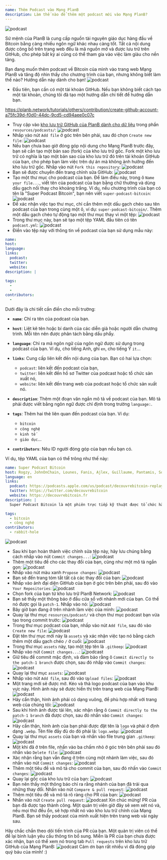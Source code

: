 ```yaml
---
name: Thêm Podcast vào Mạng PlanB
description: Làm thế nào để thêm một podcast mới vào Mạng PlanB?
---
```

![podcast](assets/cover.webp)

Sứ mệnh của PlanB là cung cấp nguồn tài nguyên giáo dục hàng đầu về Bitcoin bằng càng nhiều ngôn ngữ khác nhau càng tốt. Tất cả nội dung được công bố trên trang web đều là mã nguồn mở và được lưu trữ trên GitHub, cho phép bất kỳ ai cũng có thể tham gia vào việc làm giàu cho nền tảng.

Bạn đang muốn thêm podcast về Bitcoin của mình vào trang web Mạng PlanB và tăng độ nhìn thấy cho chương trình của bạn, nhưng không biết làm thế nào? Hướng dẫn này dành cho bạn!
![podcast](assets/01.webp)
- Đầu tiên, bạn cần có một tài khoản GitHub. Nếu bạn không biết cách tạo một tài khoản, chúng tôi đã tạo một hướng dẫn chi tiết để hướng dẫn bạn.

https://planb.network/tutorials/others/contribution/create-github-account-a75fc39d-f0d0-44dc-9cd5-cd94aee0c07c


- Truy cập vào [kho lưu trữ GitHub của PlanB dành cho dữ liệu](https://github.com/PlanB-Network/bitcoin-educational-content/tree/dev/resources/podcasts) trong phần `resources/podcasts/`:
![podcast](assets/02.webp)
- Nhấp vào nút `Add file` ở góc trên bên phải, sau đó chọn `Create new file`:
![podcast](assets/03.webp)
- Nếu bạn chưa bao giờ đóng góp nội dung cho Mạng PlanB trước đây, bạn sẽ cần tạo một bản sao (fork) của kho lưu trữ gốc. Fork một kho lưu trữ có nghĩa là tạo một bản sao của kho lưu trữ đó trên tài khoản GitHub của bạn, cho phép bạn làm việc trên dự án mà không ảnh hưởng đến kho lưu trữ gốc. Nhấp vào nút `Fork this repository`:
![podcast](assets/04.webp)
- Bạn sẽ được chuyển đến trang chỉnh sửa GitHub:
![podcast](assets/05.webp)
- Tạo một thư mục cho podcast của bạn. Để làm điều này, trong ô `Name your file...`, viết tên của podcast của bạn bằng chữ thường và dùng dấu gạch nối thay cho khoảng trắng. Ví dụ, nếu chương trình của bạn có tên là "Super Podcast Bitcoin", bạn nên viết `super-podcast-bitcoin`:
![podcast](assets/06.webp)
- Để xác nhận việc tạo thư mục, chỉ cần thêm một dấu gạch chéo sau tên podcast của bạn trong cùng một ô, ví dụ: `super-podcast-bitcoin/`. Thêm một dấu gạch chéo tự động tạo một thư mục thay vì một tệp:
![podcast](assets/07.webp)
- Trong thư mục này, bạn sẽ tạo một tệp YAML đầu tiên có tên `podcast.yml`:
![podcast](assets/08.webp)
- Điền vào tệp này với thông tin về podcast của bạn sử dụng mẫu này:

```yaml
name: 
host: 
language: 
links:
  podcast: 
  twitter: 
  website: 
description: |
  
tags:
  - 
  - 
contributors:
  - 
```

Dưới đây là chi tiết cần điền cho mỗi trường:

- **`name`**: Chỉ ra tên của podcast của bạn.
- **`host`**: Liệt kê tên hoặc bí danh của các diễn giả hoặc người dẫn chương trình. Mỗi tên nên được phân tách bằng dấu phẩy.
- **`language`**: Chỉ ra mã ngôn ngữ của ngôn ngữ được sử dụng trong podcast của bạn. Ví dụ, cho tiếng Anh, ghi `en`, cho tiếng Ý `it`...

- **`links`**: Cung cấp liên kết đến nội dung của bạn. Bạn có hai lựa chọn:
	- `podcast`: liên kết đến podcast của bạn,
	- `twitter`: liên kết đến hồ sơ Twitter của podcast hoặc tổ chức sản xuất nó,
	- `website`: liên kết đến trang web của podcast hoặc tổ chức sản xuất nó.
- **`description`**: Thêm một đoạn văn ngắn mô tả về podcast của bạn. Mô tả phải được viết bằng ngôn ngữ được chỉ định trong trường `language:`.
- **`tags`**: Thêm hai thẻ liên quan đến podcast của bạn. Ví dụ:
    - `bitcoin`
    - `công nghệ`
    - `kinh tế`
    - `giáo dục`...

- **`contributors`**: Nêu ID người đóng góp của bạn nếu bạn có.

Ví dụ, tệp YAML của bạn có thể trông như thế này:

```yaml
name: Super Podcast Bitcoin
host: Rogzy, JohnOnChain, Lounes, Fanis, Ajlex, Guillaume, Pantamis, Sosthene, Loic
language: en
links:
  podcast: https://podcasts.apple.com/us/podcast/decouvrebitcoin-replay/id1693844092
  twitter: https://twitter.com/decouvrebitcoin
  website: https://decouvrebitcoin.fr
description: |
  Super Podcast Bitcoin là một phiên trực tiếp kỹ thuật được tổ chức hàng tuần trên Twitter để đi sâu vào giao thức Bitcoin, các giải pháp tầng hai, và tất cả những điều làm cho tâm trí bạn bùng nổ. Các MC Lounes, Pantamis, Loïc, và Sosthene sẽ trả lời câu hỏi của bạn và cung cấp chương trình kỹ thuật nhất về Bitcoin trên thế giới.

tags:
  - bitcoin
  - công nghệ
contributors:
  - rabbit-hole
```

![podcast](assets/09.webp)

- Sau khi bạn hoàn thành việc chỉnh sửa tệp này, hãy lưu chúng bằng cách nhấp vào nút `Commit changes...`:
![podcast](assets/10.webp)
- Thêm một tiêu đề cho các thay đổi của bạn, cũng như một mô tả ngắn gọn:
![podcast](assets/11.webp)
- Nhấp vào nút màu xanh `Propose changes`:
![podcast](assets/12.webp)
- Bạn sẽ đến trang tóm tắt tất cả các thay đổi của bạn:
![podcast](assets/13.webp)
- Nhấp vào ảnh đại diện GitHub của bạn ở góc trên bên phải, sau đó vào `Your Repositories`:
![podcast](assets/14.webp)
- Chọn fork của bạn từ kho lưu trữ PlanB Network:
![podcast](assets/15.webp)
- Bạn sẽ thấy một thông báo ở đầu cửa sổ với nhánh mới của bạn. Có thể nó được gọi là `patch-1`. Nhấp vào nó:
![podcast](assets/16.webp)
- Bây giờ bạn đang ở trên nhánh làm việc của mình:
![podcast](assets/17.webp)
- Quay lại thư mục `resources/podcast/` và chọn thư mục podcast bạn vừa tạo trong commit trước: ![podcast](assets/18.webp)
- Trong thư mục podcast của bạn, nhấp vào nút `Add file`, sau đó vào `Create new file`:
![podcast](assets/19.webp)
- Đặt tên thư mục mới này là `assets` và xác nhận việc tạo nó bằng cách thêm một dấu gạch chéo `/` ở cuối:
![podcast](assets/20.webp)
- Trong thư mục `assets` này, tạo một tệp tên là `.gitkeep`:
![podcast](assets/21.webp)
- Nhấp vào nút `Commit changes...`:
![podcast](assets/22.webp)
- Giữ tiêu đề commit mặc định, và đảm bảo rằng ô `Commit directly to the patch-1 branch` được chọn, sau đó nhấp vào `Commit changes`:
![podcast](assets/23.webp)
- Quay lại thư mục `assets`:
![podcast](assets/24.webp)
- Nhấp vào nút `Add file`, sau đó vào `Upload files`:
![podcast](assets/25.webp)
- Một trang mới sẽ được mở. Kéo và thả logo podcast của bạn vào khu vực này. Hình ảnh này sẽ được hiển thị trên trang web của Mạng PlanB: ![podcast](assets/26.webp)
- Hãy cẩn thận, hình ảnh phải có dạng vuông, để phù hợp nhất với trang web của chúng tôi: ![podcast](assets/27.webp)
- Sau khi hình ảnh được tải lên, xác nhận rằng ô `Commit directly to the patch-1 branch` đã được chọn, sau đó nhấn vào `Commit changes`: ![podcast](assets/28.webp)
- Hãy cẩn thận, hình ảnh của bạn phải được đặt tên là `logo` và phải ở định dạng `.webp`. Tên file đầy đủ do đó phải là: `logo.webp`: ![podcast](assets/29.webp)
- Quay lại thư mục `assets` của bạn và nhấn vào file trung gian `.gitkeep`: ![podcast](assets/30.webp)
- Một khi đã ở trên file, nhấn vào ba chấm nhỏ ở góc trên bên phải sau đó nhấn vào `Delete file`: ![podcast](assets/31.webp)
- Xác nhận rằng bạn vẫn đang ở trên cùng một nhánh làm việc, sau đó nhấn vào nút `Commit changes`: ![podcast](assets/32.webp)
- Thêm một tiêu đề và mô tả cho commit của bạn, sau đó nhấn vào `Commit changes`: ![podcast](assets/33.webp)
- Quay lại gốc của kho lưu trữ của bạn: ![podcast](assets/34.webp)
- Bạn nên thấy một thông báo chỉ ra rằng nhánh của bạn đã trải qua những thay đổi. Nhấn vào nút `Compare & pull request`: ![podcast](assets/35.webp)
- Thêm một tiêu đề và mô tả rõ ràng cho PR của bạn: ![podcast](assets/36.webp)
- Nhấn vào nút `Create pull request`: ![podcast](assets/37.webp)
Xin chúc mừng! PR của bạn đã được tạo thành công. Một quản trị viên giờ đây sẽ xem xét nó và, nếu mọi thứ đều ổn, sẽ hợp nhất nó vào kho lưu trữ chính của Mạng PlanB. Bạn sẽ thấy podcast của mình xuất hiện trên trang web vài ngày sau.

Hãy chắc chắn theo dõi tiến trình của PR của bạn. Một quản trị viên có thể để lại bình luận yêu cầu thông tin bổ sung. Miễn là PR của bạn chưa được xác nhận, bạn có thể xem nó trong tab `Pull requests` trên kho lưu trữ GitHub của Mạng PlanB: ![podcast](assets/38.webp)
Cảm ơn bạn rất nhiều vì đã đóng góp quý báu của mình! :)
